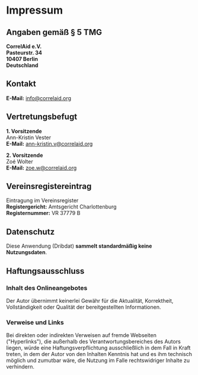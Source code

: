 # Impressum

## Angaben gemäß § 5 TMG

**CorrelAid e.V.**  
**Pasteurstr. 34**  
**10407 Berlin**  
**Deutschland**

## Kontakt
**E-Mail:** info@correlaid.org

## Vertretungsbefugt

**1. Vorsitzende**  
Ann-Kristin Vester  
**E-Mail:** ann-kristin.v@correlaid.org

**2. Vorsitzende**  
Zoé Wolter  
**E-Mail:** zoe.w@correlaid.org

## Vereinsregistereintrag
Eintragung im Vereinsregister  
**Registergericht:** Amtsgericht Charlottenburg  
**Registernummer:** VR 37779 B

## Datenschutz
Diese Anwendung (Dribdat) **sammelt standardmäßig keine Nutzungsdaten**.

## Haftungsausschluss

### Inhalt des Onlineangebotes
Der Autor übernimmt keinerlei Gewähr für die Aktualität, Korrektheit, Vollständigkeit oder Qualität der bereitgestellten Informationen.

### Verweise und Links
Bei direkten oder indirekten Verweisen auf fremde Webseiten ("Hyperlinks"), die außerhalb des Verantwortungsbereiches des Autors liegen, würde eine Haftungsverpflichtung ausschließlich in dem Fall in Kraft treten, in dem der Autor von den Inhalten Kenntnis hat und es ihm technisch möglich und zumutbar wäre, die Nutzung im Falle rechtswidriger Inhalte zu verhindern.
